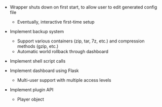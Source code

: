 - Wrapper shuts down on first start, to allow user to edit generated config file
    - Eventually, interactive first-time setup

- Implement backup system
    - Support various containers (zip, tar, 7z, etc.) and compression methods (gzip, etc.)
    - Automatic world rollback through dashboard
- Implement shell script calls
- Implement dashboard using Flask
    - Multi-user support with multiple access levels
- Implement plugin API
    - Player object
